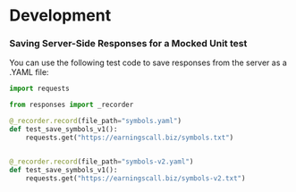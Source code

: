 # Development




### Saving Server-Side Responses for a Mocked Unit test

You can use the following test code to save responses from the server as a .YAML file:

```python
import requests

from responses import _recorder

@_recorder.record(file_path="symbols.yaml")
def test_save_symbols_v1():
    requests.get("https://earningscall.biz/symbols.txt")


@_recorder.record(file_path="symbols-v2.yaml")
def test_save_symbols_v1():
    requests.get("https://earningscall.biz/symbols-v2.txt")
```
